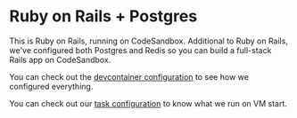# Ruby on Rails + Postgres

This is Ruby on Rails, running on CodeSandbox. Additional to Ruby on Rails, we've configured both Postgres and Redis so you can build a full-stack Rails app on CodeSandbox.

You can check out the [devcontainer configuration](./.devcontainer/devcontainer.json) to see how we configured everything.

You can check out our [task configuration](./.codesandbox/tasks.json) to know what we run on VM start.